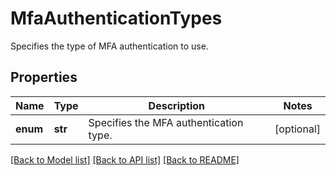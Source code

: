 # MfaAuthenticationTypes

Specifies the type of MFA authentication to use.

## Properties
Name | Type | Description | Notes
------------ | ------------- | ------------- | -------------
**enum** | **str** | Specifies the MFA authentication type. | [optional] 

[[Back to Model list]](../README.md#documentation-for-models) [[Back to API list]](../README.md#documentation-for-api-endpoints) [[Back to README]](../README.md)


